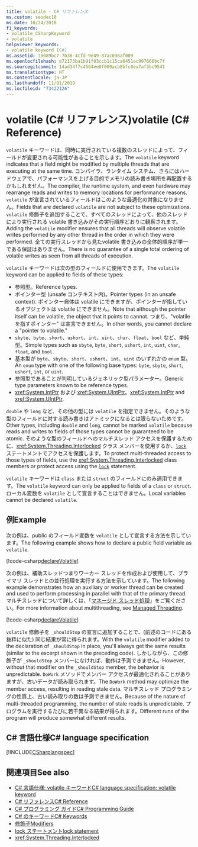 ```yaml
---
title: volatile - C# リファレンス
ms.custom: seodec18
ms.date: 10/24/2018
f1_keywords:
- volatile_CSharpKeyword
- volatile
helpviewer_keywords:
- volatile keyword [C#]
ms.assetid: 78089bc7-7b38-4cfd-9e49-87ac036af009
ms.openlocfilehash: e72173ba1b91f03ccb1c15ca6451ac997666bc7f
ms.sourcegitcommit: 14ad34f7c4564ee0f009acb8bfc0ea7af3bc9541
ms.translationtype: HT
ms.contentlocale: ja-JP
ms.lasthandoff: 11/01/2019
ms.locfileid: "73422126"
---
```

# <a name="volatile-c-reference"></a><span data-ttu-id="e7a70-102">volatile (C# リファレンス)</span><span class="sxs-lookup"><span data-stu-id="e7a70-102">volatile (C# Reference)</span></span>

<span data-ttu-id="e7a70-103">`volatile` キーワードは、同時に実行されている複数のスレッドによって、フィールドが変更される可能性があることを示します。</span><span class="sxs-lookup"><span data-stu-id="e7a70-103">The `volatile` keyword indicates that a field might be modified by multiple threads that are executing at the same time.</span></span> <span data-ttu-id="e7a70-104">コンパイラ、ランタイム システム、さらにはハードウェアで、パフォーマンスを上げる目的でメモリの読み書き場所を再配置するかもしれません。</span><span class="sxs-lookup"><span data-stu-id="e7a70-104">The compiler, the runtime system, and even hardware may rearrange reads and writes to memory locations for performance reasons.</span></span> <span data-ttu-id="e7a70-105">`volatile` が宣言されているフィールドはこのような最適化の対象になりません。</span><span class="sxs-lookup"><span data-stu-id="e7a70-105">Fields that are declared `volatile` are not subject to these optimizations.</span></span> <span data-ttu-id="e7a70-106">`volatile` 修飾子を追加することで、すべてのスレッドによって、他のスレッドにより実行される volatile 書き込みがその実行順序どおりに観察されます。</span><span class="sxs-lookup"><span data-stu-id="e7a70-106">Adding the `volatile` modifier ensures that all threads will observe volatile writes performed by any other thread in the order in which they were performed.</span></span> <span data-ttu-id="e7a70-107">全ての実行スレッドから見たvolatile 書き込みの全体的順序が単一である保証はありません。</span><span class="sxs-lookup"><span data-stu-id="e7a70-107">There is no guarantee of a single total ordering of volatile writes as seen from all threads of execution.</span></span>

<span data-ttu-id="e7a70-108">`volatile` キーワードは次の型のフィールドに使用できます。</span><span class="sxs-lookup"><span data-stu-id="e7a70-108">The `volatile` keyword can be applied to fields of these types:</span></span>

- <span data-ttu-id="e7a70-109">参照型。</span><span class="sxs-lookup"><span data-stu-id="e7a70-109">Reference types.</span></span>
- <span data-ttu-id="e7a70-110">ポインター型 (unsafe コンテキスト内)。</span><span class="sxs-lookup"><span data-stu-id="e7a70-110">Pointer types (in an unsafe context).</span></span> <span data-ttu-id="e7a70-111">ポインター自体は volatile にできますが、ポインターが指しているオブジェクトは volatile にできません。</span><span class="sxs-lookup"><span data-stu-id="e7a70-111">Note that although the pointer itself can be volatile, the object that it points to cannot.</span></span> <span data-ttu-id="e7a70-112">つまり、"volatile を指すポインター" は宣言できません。</span><span class="sxs-lookup"><span data-stu-id="e7a70-112">In other words, you cannot declare a "pointer to volatile."</span></span>
- <span data-ttu-id="e7a70-113">`sbyte`、`byte`、`short`、`ushort`、`int`、`uint`、`char`、`float`、`bool` など、単純型。</span><span class="sxs-lookup"><span data-stu-id="e7a70-113">Simple types such as `sbyte`, `byte`, `short`, `ushort`, `int`, `uint`, `char`, `float`, and `bool`.</span></span>
- <span data-ttu-id="e7a70-114">基本型が `byte`、`sbyte`、`short`、`ushort`、`int`、`uint` のいずれかの `enum` 型。</span><span class="sxs-lookup"><span data-stu-id="e7a70-114">An `enum` type with one of the following base types: `byte`, `sbyte`, `short`, `ushort`, `int`, or `uint`.</span></span>
- <span data-ttu-id="e7a70-115">参照型であることが判明しているジェネリック型パラメーター。</span><span class="sxs-lookup"><span data-stu-id="e7a70-115">Generic type parameters known to be reference types.</span></span>
- <span data-ttu-id="e7a70-116"><xref:System.IntPtr> および <xref:System.UIntPtr>。</span><span class="sxs-lookup"><span data-stu-id="e7a70-116"><xref:System.IntPtr> and <xref:System.UIntPtr>.</span></span>

<span data-ttu-id="e7a70-117">`double` や `long` など、その他の型には `volatile` を指定できません。そのような型のフィールドに対する読み書きはアトミックになるとは限らないためです。</span><span class="sxs-lookup"><span data-stu-id="e7a70-117">Other types, including `double` and `long`, cannot be marked `volatile` because reads and writes to fields of those types cannot be guaranteed to be atomic.</span></span> <span data-ttu-id="e7a70-118">そのような型のフィールドへのマルチスレッド アクセスを保護するために、<xref:System.Threading.Interlocked> クラス メンバーを使用するか、[`lock`](lock-statement.md) ステートメントでアクセスを保護します。</span><span class="sxs-lookup"><span data-stu-id="e7a70-118">To protect multi-threaded access to those types of fields, use the <xref:System.Threading.Interlocked> class members or protect access using the [`lock`](lock-statement.md) statement.</span></span>

<span data-ttu-id="e7a70-119">`volatile` キーワードは `class` または `struct` のフィールドにのみ適用できます。</span><span class="sxs-lookup"><span data-stu-id="e7a70-119">The `volatile` keyword can only be applied to fields of a `class` or `struct`.</span></span> <span data-ttu-id="e7a70-120">ローカル変数を `volatile` として宣言することはできません。</span><span class="sxs-lookup"><span data-stu-id="e7a70-120">Local variables cannot be declared `volatile`.</span></span>

## <a name="example"></a><span data-ttu-id="e7a70-121">例</span><span class="sxs-lookup"><span data-stu-id="e7a70-121">Example</span></span>

<span data-ttu-id="e7a70-122">次の例は、public のフィールド変数を `volatile` として宣言する方法を示しています。</span><span class="sxs-lookup"><span data-stu-id="e7a70-122">The following example shows how to declare a public field variable as `volatile`.</span></span>

[!code-csharp[declareVolatile](~/samples/snippets/csharp/language-reference/keywords/volatile/Program.cs#Declaration)]

<span data-ttu-id="e7a70-123">次の例は、補助スレッドつまりワーカー スレッドを作成および使用して、プライマリ スレッドとの並行処理を実行する方法を示しています。</span><span class="sxs-lookup"><span data-stu-id="e7a70-123">The following example demonstrates how an auxiliary or worker thread can be created and used to perform processing in parallel with that of the primary thread.</span></span> <span data-ttu-id="e7a70-124">マルチスレッドについて詳しくは、「[マネージド スレッド処理](../../../standard/threading/index.md)」をご覧ください。</span><span class="sxs-lookup"><span data-stu-id="e7a70-124">For more information about multithreading, see [Managed Threading](../../../standard/threading/index.md).</span></span>

[!code-csharp[declareVolatile](~/samples/snippets/csharp/language-reference/keywords/volatile/Program.cs#Volatile)]

<span data-ttu-id="e7a70-125">`volatile` 修飾子を `_shouldStop` の宣言に追加することで、(前述のコードにある抜粋に似た) 同じ結果が常に得られます。</span><span class="sxs-lookup"><span data-stu-id="e7a70-125">With the `volatile` modifier added to the declaration of `_shouldStop` in place, you'll always get the same results (similar to the excerpt shown in the preceding code).</span></span> <span data-ttu-id="e7a70-126">しかしながら、この修飾子が `_shouldStop` メンバーになければ、動作は予測できません。</span><span class="sxs-lookup"><span data-stu-id="e7a70-126">However, without that modifier on the `_shouldStop` member, the behavior is unpredictable.</span></span> <span data-ttu-id="e7a70-127">`DoWork` メソッドでメンバー アクセスが最適化されることがありますが、古いデータが読み取られます。</span><span class="sxs-lookup"><span data-stu-id="e7a70-127">The `DoWork` method may optimize the member access, resulting in reading stale data.</span></span> <span data-ttu-id="e7a70-128">マルチスレッド プログラミングの性質上、古い読み取りの数は予測できません。</span><span class="sxs-lookup"><span data-stu-id="e7a70-128">Because of the nature of multi-threaded programming, the number of stale reads is unpredictable.</span></span> <span data-ttu-id="e7a70-129">プログラムを実行するたびに若干異なる結果が得られます。</span><span class="sxs-lookup"><span data-stu-id="e7a70-129">Different runs of the program will produce somewhat different results.</span></span>

## <a name="c-language-specification"></a><span data-ttu-id="e7a70-130">C# 言語仕様</span><span class="sxs-lookup"><span data-stu-id="e7a70-130">C# language specification</span></span>

[!INCLUDE[CSharplangspec](~/includes/csharplangspec-md.md)]

## <a name="see-also"></a><span data-ttu-id="e7a70-131">関連項目</span><span class="sxs-lookup"><span data-stu-id="e7a70-131">See also</span></span>

- [<span data-ttu-id="e7a70-132">C# 言語仕様: volatile キーワード</span><span class="sxs-lookup"><span data-stu-id="e7a70-132">C# language specification: volatile keyword</span></span>](../../../../_csharplang/spec/classes.md#volatile-fields)
- [<span data-ttu-id="e7a70-133">C# リファレンス</span><span class="sxs-lookup"><span data-stu-id="e7a70-133">C# Reference</span></span>](../index.md)
- [<span data-ttu-id="e7a70-134">C# プログラミング ガイド</span><span class="sxs-lookup"><span data-stu-id="e7a70-134">C# Programming Guide</span></span>](../../programming-guide/index.md)
- [<span data-ttu-id="e7a70-135">C# のキーワード</span><span class="sxs-lookup"><span data-stu-id="e7a70-135">C# Keywords</span></span>](index.md)
- [<span data-ttu-id="e7a70-136">修飾子</span><span class="sxs-lookup"><span data-stu-id="e7a70-136">Modifiers</span></span>](index.md)
- [<span data-ttu-id="e7a70-137">lock ステートメント</span><span class="sxs-lookup"><span data-stu-id="e7a70-137">lock statement</span></span>](lock-statement.md)
- <xref:System.Threading.Interlocked>
